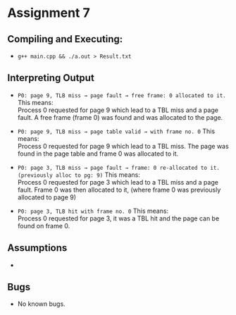# Assignment 7

## Compiling and Executing:
- ```g++ main.cpp && ./a.out > Result.txt```

## Interpreting Output
- ```P0: page 9, TLB miss → page fault → free frame: 0 allocated to it.``` This means:  
Process 0 requested for page 9 which lead to a TBL miss and a page fault. A free frame (frame 0) was found and was allocated to the page.

- ```P0: page 9, TLB miss → page table valid → with frame no. 0``` This means:  
Process 0 requested for page 9 which lead to a TBL miss. The page was found in the page table and frame 0 was allocated to it.

- ```P0: page 3, TLB miss → page fault → frame: 0 re-allocated to it. (previously alloc to pg: 9)``` This means:  
Process 0 requested for page 3 which lead to a TBL miss and a page fault. Frame 0 was then allocated to it, (where frame 0 was previously allocated to page 9)

- ```P0: page 3, TLB hit with frame no. 0``` This means:  
Process 0 requested for page 3, it was a TBL hit and the page can be found on frame 0.

## Assumptions
- 

## Bugs
- No known bugs.
